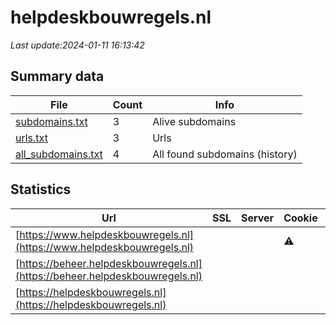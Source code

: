 # helpdeskbouwregels.nl
*Last update:2024-01-11 16:13:42*
## Summary data
| File       | Count | Info |
|------------|-------|------|
|[subdomains.txt](/data/helpdeskbouwregels/subdomains.txt)|3|Alive subdomains|
|[urls.txt](/data/helpdeskbouwregels/urls.txt)|3|Urls|
|[all_subdomains.txt](/data/helpdeskbouwregels/all_subdomains.txt)|4|All found subdomains (history)|
## Statistics
| Url | SSL | Server | Cookie | HSTS | CSP | XFO | XXP | RP | Tech |
|------------|-------|------|------|------|------|------|------|------|------|
|[https://www.helpdeskbouwregels.nl](https://www.helpdeskbouwregels.nl)| | |:warning: |:white_check_mark: | | | | |:white_check_mark: | |Azure Azure Front Do...| |
|[https://beheer.helpdeskbouwregels.nl](https://beheer.helpdeskbouwregels.nl)| | | | | | | |:white_check_mark: | |Azure IIS:10.0 Micro...| |
|[https://helpdeskbouwregels.nl](https://helpdeskbouwregels.nl)| | | | | | | |:white_check_mark: | |Azure HSTS IIS:10.0...| |
